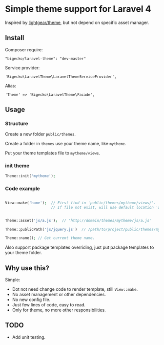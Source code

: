# Simple theme support for Laravel 4

Inspired by [lightgear/theme](https://github.com/lightgear/theme), but not depend on specific asset manager.

## Install

Composer require:

    "bigecko/laravel-theme": "dev-master"

Service provider:

    'Bigecko\LaravelTheme\LaravelThemeServiceProvider',

Alias:

    'Theme' => 'Bigecko\LaravelTheme\Facade',

## Usage

### Structure

Create a new folder `public/themes`.

Create a folder in `themes` use your theme name, like `mytheme`.

Put your theme templates file to `mytheme/views`.

### init theme

```php
Theme::init('mytheme');
```


### Code example

```php

View::make('home');  // First find in 'public/themes/mytheme/views/'.
                     // If file not exist, will use default location 'app/views/'.


Theme::asset('js/a.js');  // 'http://domain/themes/mytheme/js/a.js'

Theme::publicPath('js/jquery.js')  // /path/to/project/public/themes/mytheme/js/jquery.js

Theme::name(); // Get current theme name.

```

Also support package templates overriding, just put package templates to your theme folder.


## Why use this?

Simple:

  * Dot not need change code to render template, still `View::make`.
  * No asset management or other dependencies.
  * No new config file.
  * Just few lines of code, easy to read.
  * Only for theme, no more other responsibilities.

## TODO

  * Add unit testing.
